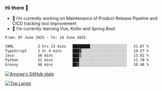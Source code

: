 ### Hi there 👋

- 🔭 I’m currently working on Maintenance of Product Release Pipeline and CICD tracking tool improvement
- 🌱 I’m currently learning Vue, Kotlin and Spring Boot

<!--START_SECTION:waka-->

```txt
From: 07 June 2025 - To: 14 June 2025

YAML           2 hrs 23 mins   ████████░░░░░░░░░░░░░░░░░   31.87 %
TypeScript     1 hr 4 mins     ███▓░░░░░░░░░░░░░░░░░░░░░   14.27 %
Java           58 mins         ███▒░░░░░░░░░░░░░░░░░░░░░   13.02 %
Python         52 mins         ███░░░░░░░░░░░░░░░░░░░░░░   11.70 %
Groovy         46 mins         ██▓░░░░░░░░░░░░░░░░░░░░░░   10.46 %
```

<!--END_SECTION:waka-->

[![Anurag's GitHub stats](https://github-readme-stats.vercel.app/api?username=yunhao981&show_icons=true&theme=solarized-dark)](https://github.com/anuraghazra/github-readme-stats)

[![Top Langs](https://github-readme-stats.vercel.app/api/top-langs/?username=yunhao981&theme=solarized-dark&layout=compact)](https://github.com/anuraghazra/github-readme-stats)

<!--
**yunhao981/yunhao981** is a ✨ _special_ ✨ repository because its `README.md` (this file) appears on your GitHub profile.

Here are some ideas to get you started:

- 🔭 I’m currently working on Maintenance of Release Pipeline and CICD tracking tool improvement
- 🌱 I’m currently learning Vue, Kotlin and Spring Boot
- 👯 I’m looking to collaborate on ...
- 🤔 I’m looking for help with ...
- 💬 Ask me about ...
- 📫 How to reach me: ...
- 😄 Pronouns: ...
- ⚡ Fun fact: ...
-->


